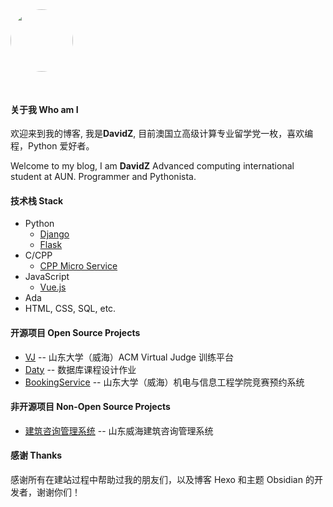 <img src="//davidz.cn/static/blog/img/avator.jpg" style="height: 100px; width: 100px; border-radius: 50%; margin-bottom: 30px" />

#### 关于我 Who am I

欢迎来到我的博客, 我是**DavidZ**,
目前澳国立高级计算专业留学党一枚，喜欢编程，Python 爱好者。

Welcome to my blog, I am **DavidZ**
Advanced computing international student at AUN. Programmer and Pythonista.

#### 技术栈 Stack

- Python
  - [Django](https://www.djangoproject.com/)
  - [Flask](https://dormousehole.readthedocs.io/en/latest/)
- C/CPP
  - [CPP Micro Service](http://cppmicroservices.org/)
- JavaScript
  - [Vue.js](https://cn.vuejs.org/)
- Ada
- HTML, CSS, SQL, etc.

#### 开源项目 Open Source Projects

- [VJ](https://github.com/DavidZhang73/vj) -- 山东大学（威海）ACM Virtual Judge 训练平台
- [Daty](https://github.com/DavidZhang73/daty) -- 数据库课程设计作业
- [BookingService](http://git.davidz.cn/david/BookingService) -- 山东大学（威海）机电与信息工程学院竞赛预约系统

#### 非开源项目 Non-Open Source Projects

- [建筑咨询管理系统](http://thugh.cn/) -- 山东威海建筑咨询管理系统

#### 感谢 Thanks

感谢所有在建站过程中帮助过我的朋友们，以及博客 Hexo 和主题 Obsidian 的开发者，谢谢你们！
